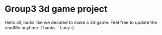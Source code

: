 # Group3 3d game project
Hello all, looks like we decided to make a 3d game. Feel free to update the readMe anytime. Thanks - Lucy :) 
